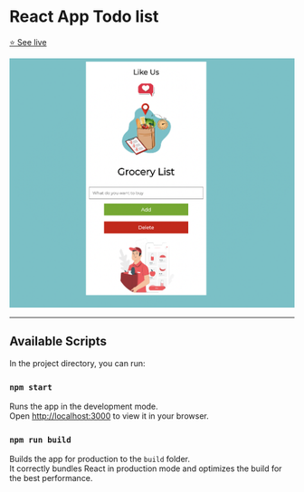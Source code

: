 # React App Todo list 

[⭐ See live](https://al-react-grocerylist.netlify.app/)

<img src="./src/img/readme.png">

<hr> 

## Available Scripts

In the project directory, you can run:

### `npm start`

Runs the app in the development mode.\
Open [http://localhost:3000](http://localhost:3000) to view it in your browser.

### `npm run build`

Builds the app for production to the `build` folder.\
It correctly bundles React in production mode and optimizes the build for the best performance.


